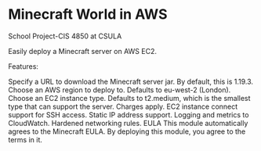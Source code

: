 # Minecraft World in AWS
School Project-CIS 4850 at CSULA


Easily deploy a Minecraft server on AWS EC2.

Features:

Specify a URL to download the Minecraft server jar. By default, this is 1.19.3.
Choose an AWS region to deploy to. Defaults to eu-west-2 (London).
Choose an EC2 instance type. Defaults to t2.medium, which is the smallest type that can support the server. Charges apply.
EC2 instance connect support for SSH access.
Static IP address support.
Logging and metrics to CloudWatch.
Hardened networking rules.
EULA
This module automatically agrees to the Minecraft EULA. By deploying this module, you agree to the terms in it.